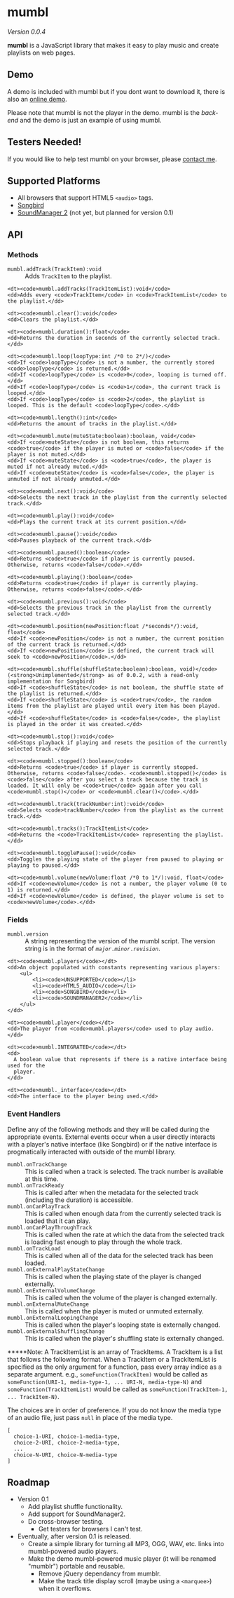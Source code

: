 mumbl
=====

*Version 0.0.4*

**mumbl** is a JavaScript library that makes it easy to play music and create playlists on web pages.

Demo
----

A demo is included with mumbl but if you dont want to download it, there is also an [online demo][demo].

Please note that mumbl is not the player in the demo. mumbl is the *back-end* and the demo is just an example of using mumbl.

Testers Needed!
---------------

If you would like to help test mumbl on your browser, please [contact me][contact].

Supported Platforms
-------------------

 * All browsers that support HTML5 `<audio>` tags.
 * [Songbird][sb]
 * [SoundManager 2][sm2] (not yet, but planned for version 0.1)

API
---

### Methods

<dl>
	<dt><code>mumbl.addTrack(TrackItem):void</code>
	<dd>Adds <code>TrackItem</code> to the playlist.</dd>

	<dt><code>mumbl.addTracks(TrackItemList):void</code>
	<dd>Adds every <code>TrackItem</code> in <code>TrackItemList</code> to the playlist.</dd>

	<dt><code>mumbl.clear():void</code>
	<dd>Clears the playlist.</dd>

	<dt><code>mumbl.duration():float</code>
	<dd>Returns the duration in seconds of the currently selected track.</dd>

	<dt><code>mumbl.loop(loopType:int /*0 to 2*/)</code>
	<dd>If <code>loopType</code> is not a number, the currently stored <code>loopType</code> is returned.</dd>
	<dd>If <code>loopType</code> is <code>0</code>, looping is turned off.</dd>
	<dd>If <code>loopType</code> is <code>1</code>, the current track is looped.</dd>
	<dd>If <code>loopType</code> is <code>2</code>, the playlist is looped. This is the default <code>loopType</code>.</dd>

	<dt><code>mumbl.length():int</code>
	<dd>Returns the amount of tracks in the playlist.</dd>

	<dt><code>mumbl.mute(muteState:boolean):boolean, void</code>
	<dd>If <code>muteState</code> is not boolean, this returns <code>true</code> if the player is muted or <code>false</code> if the player is not muted.</dd>
	<dd>If <code>muteState</code> is <code>true</code>, the player is muted if not already muted.</dd>
	<dd>If <code>muteState</code> is <code>false</code>, the player is unmuted if not already unmuted.</dd>

	<dt><code>mumbl.next():void</code>
	<dd>Selects the next track in the playlist from the currently selected track.</dd>

	<dt><code>mumbl.play():void</code>
	<dd>Plays the current track at its current position.</dd>

	<dt><code>mumbl.pause():void</code>
	<dd>Pauses playback of the current track.</dd>

	<dt><code>mumbl.paused():boolean</code>
	<dd>Returns <code>true</code> if player is currently paused. Otherwise, returns <code>false</code>.</dd>

	<dt><code>mumbl.playing():boolean</code>
	<dd>Returns <code>true</code> if player is currently playing. Otherwise, returns <code>false</code>.</dd>

	<dt><code>mumbl.previous():void</code>
	<dd>Selects the previous track in the playlist from the currently selected track.</dd>

	<dt><code>mumbl.position(newPosition:float /*seconds*/):void, float</code>
	<dd>If <code>newPosition</code> is not a number, the current position of the current track is returned.</dd>
	<dd>If <code>newPosition</code> is defined, the current track will seek to <code>newPosition</code>.</dd>

	<dt><code>mumbl.shuffle(shuffleState:boolean):boolean, void)</code> (<strong>Unimplemented</strong> as of 0.0.2, with a read-only implementation for Songbird)
	<dd>If <code>shuffleState</code> is not boolean, the shuffle state of the playlist is returned.</dd>
	<dd>If <code>shuffleState</code> is <code>true</code>, the random items from the playlist are played until every item has been played.</dd>
	<dd>If <code>shuffleState</code> is <code>false</code>, the playlist is played in the order it was created.</dd>

	<dt><code>mumbl.stop():void</code>
	<dd>Stops playback if playing and resets the position of the currently selected track.</dd>

	<dt><code>mumbl.stopped():boolean</code>
	<dd>Returns <code>true</code> if player is currently stopped. Otherwise, returns <code>false</code>. <code>mumbl.stopped()</code> is <code>false</code> after you select a track because the track is loaded. It will only be <code>true</code> again after you call <code>mumbl.stop()</code> or <code>mumbl.clear()</code>.</dd>

	<dt><code>mumbl.track(trackNumber:int):void</code>
	<dd>Selects <code>trackNumber</code> from the playlist as the current track.</dd>

	<dt><code>mumbl.tracks():TrackItemList</code>
	<dd>Returns the <code>TrackItemList</code> representing the playlist.</dd>

	<dt><code>mumbl.togglePause():void</code>
	<dd>Toggles the playing state of the player from paused to playing or playing to paused.</dd>

	<dt><code>mumbl.volume(newVolume:float /*0 to 1*/):void, float</code>
	<dd>If <code>newVolume</code> is not a number, the player volume (0 to 1) is returned.</dd>
	<dd>If <code>newVolume</code> is defined, the player volume is set to <code>newVolume</code>.</dd>
</dl>

### Fields

<dl>
	<dt><code>mumbl.version</code></dt>
	<dd>
	  A string representing the version of the mumbl script. The version string is in the
	  format of <code><em>major</em>.<em>minor</em>.<em>revision</em></code>.
	</dd>

	<dt><code>mumbl.players</code></dt>
	<dd>An object populated with constants representing various players:
		<ul>
			<li><code>UNSUPPORTED</code></li>
			<li><code>HTML5_AUDIO</code></li>
			<li><code>SONGBIRD</code></li>
			<li><code>SOUNDMANAGER2</code></li>
		</ul>
	</dd>

	<dt><code>mumbl.player</code></dt>
	<dd>The player from <code>mumbl.players</code> used to play audio.</dd>

	<dt><code>mumbl.INTEGRATED</code></dt>
	<dd>
	  A boolean value that represents if there is a native interface being used for the
	  player.
	</dd>

	<dt><code>mumbl._interface</code></dt>
	<dd>The interface to the player being used.</dd>
</dl>

### Event Handlers

Define any of the following methods and they will be called during the appropriate events. External events occur when a user directly interacts with a player's native interface (like Songbird) or if the native interface is progmatically interacted with outside of the mumbl library.

<dl>
	<dt><code>mumbl.onTrackChange</code>
	<dd>This is called when a track is selected. The track number is available at this time.</dd>
	<dt><code>mumbl.onTrackReady</code>
	<dd>This is called after when the metadata for the selected track (including the duration) is accessible.</dd>
	<dt><code>mumbl.onCanPlayTrack</code>
	<dd>This is called when enough data from the currently selected track is loaded that it can play.</dd>
	<dt><code>mumbl.onCanPlayThroughTrack</code>
	<dd>This is called when the rate at which the data from the selected track is loading fast enough to play through the whole track.</dd>
	<dt><code>mumbl.onTrackLoad</code>
	<dd>This is called when all of the data for the selected track has been loaded.</dd>
	<dt><code>mumbl.onExternalPlayStateChange</code>
	<dd>This is called when the playing state of the player is changed externally.</dd>
	<dt><code>mumbl.onExternalVolumeChange</code>
	<dd>This is called when the volume of the player is changed externally.</dd>
	<dt><code>mumbl.onExternalMuteChange</code>
	<dd>This is called when the player is muted or unmuted externally.</dd>
	<dt><code>mumbl.onExternalLoopingChange</code>
	<dd>This is called when the player's looping state is externally changed.</dd>
	<dt><code>mumbl.onExternalShufflingChange</code>
	<dd>This is called when the player's shuffling state is externally changed.</dd>
</dl>

**\***Note: A TrackItemList is an array of TrackItems. A TrackItem is a list that follows the following format. When a TrackItem or a TrackItemList is specified as the only argument for a function, pass every array indice as a separate argument. e.g., `someFunction(TrackItem)` would be called as `someFunction(URI-1, media-type-1, ... URI-N, media-type-N)` and `someFunction(TrackItemList)` would be called as `someFunction(TrackItem-1, ... TrackItem-N)`.


The choices are in order of preference. If you do not know the media type of an audio file, just pass `null` in place of the media type.

    [
      choice-1-URI, choice-1-media-type,
      choice-2-URI, choice-2-media-type,
      ...
      choice-N-URI, choice-N-media-type
    ]


Roadmap
-------

 * Version 0.1
   * Add playlist shuffle functionality.
   * Add support for SoundManager2.
   * Do cross-browser testing.
     * Get testers for browsers I can't test.
 * Eventually, after version 0.1 is released.
   * Create a simple library for turning all MP3, OGG, WAV, etc. links into mumbl-powered audio players.
   * Make the demo mumbl-powered music player (it will be renamed "mumblr") portable and reusable.
     * Remove jQuery dependancy from mumblr.
     * Make the track title display scroll (maybe using a `<marquee>`) when it overflows.


  [contact]: http://github.com/eligrey
  [demo]: http://purl.eligrey.com/mumbl/demo
  [sb]: http://getsongbird.com/
  [sm2]: http://www.schillmania.com/projects/soundmanager2/
  [bug15169]: http://bugzilla.songbirdnest.com/show_bug.cgi?id=15169
